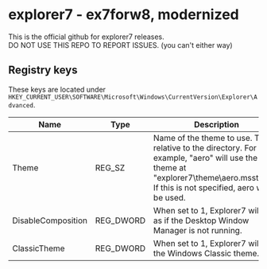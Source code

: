 # explorer7 - ex7forw8, modernized

This is the official github for explorer7 releases.\
DO NOT USE THIS REPO TO REPORT ISSUES. (you can't either way)

## Registry keys

These keys are located under `HKEY_CURRENT_USER\SOFTWARE\Microsoft\Windows\CurrentVersion\Explorer\Advanced`.

| Name | Type | Description |
| ---- | ---- | ----------- |
| Theme | REG_SZ | Name of the theme to use. This is relative to the directory. For example, "aero" will use the theme at "explorer7\theme\aero.msstyles". If this is not specified, aero will be used. |
| DisableComposition | REG_DWORD | When set to 1, Explorer7 will act as if the Desktop Window Manager is not running. |
| ClassicTheme | REG_DWORD | When set to 1, Explorer7 will use the Windows Classic theme. |
